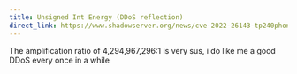 ```yaml
---
title: Unsigned Int Energy (DDoS reflection)
direct_link: https://www.shadowserver.org/news/cve-2022-26143-tp240phonehome-reflection-amplification-ddos-attack-vector/
---
```


The amplification ratio of 4,294,967,296:1 is very sus, i do like me a good DDoS every once in a while

